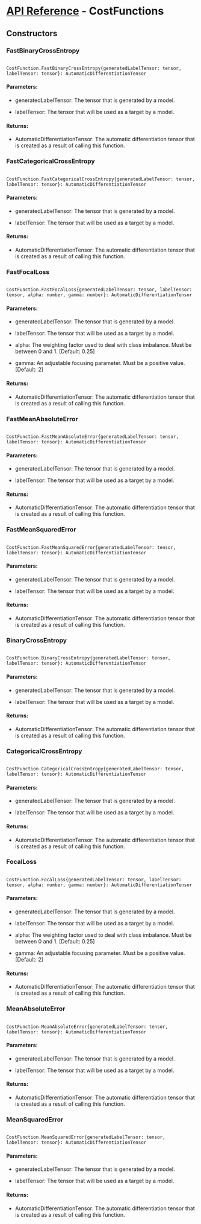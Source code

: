 # [API Reference](../API.md) - CostFunctions

## Constructors

### FastBinaryCrossEntropy

```

CostFunction.FastBinaryCrossEntropy{generatedLabelTensor: tensor, labelTensor: tensor}: AutomaticDifferentiationTensor

```

#### Parameters:

* generatedLabelTensor: The tensor that is generated by a model.

* labelTensor: The tensor that will be used as a target by a model.

#### Returns:

* AutomaticDifferentiationTensor: The automatic differentiation tensor that is created as a result of calling this function.

### FastCategoricalCrossEntropy

```

CostFunction.FastCategoricalCrossEntropy{generatedLabelTensor: tensor, labelTensor: tensor}: AutomaticDifferentiationTensor

```

#### Parameters:

* generatedLabelTensor: The tensor that is generated by a model.

* labelTensor: The tensor that will be used as a target by a model.

#### Returns:

* AutomaticDifferentiationTensor: The automatic differentiation tensor that is created as a result of calling this function.

### FastFocalLoss

```

CostFunction.FastFocalLoss{generatedLabelTensor: tensor, labelTensor: tensor, alpha: number, gamma: number}: AutomaticDifferentiationTensor

```

#### Parameters:

* generatedLabelTensor: The tensor that is generated by a model.

* labelTensor: The tensor that will be used as a target by a model.

* alpha: The weighting factor used to deal with class imbalance. Must be between 0 and 1. [Default: 0.25]

* gamma: An adjustable focusing parameter. Must be a positive value. [Default: 2]

#### Returns:

* AutomaticDifferentiationTensor: The automatic differentiation tensor that is created as a result of calling this function.

### FastMeanAbsoluteError

```

CostFunction.FastMeanAbsoluteError{generatedLabelTensor: tensor, labelTensor: tensor}: AutomaticDifferentiationTensor

```

#### Parameters:

* generatedLabelTensor: The tensor that is generated by a model.

* labelTensor: The tensor that will be used as a target by a model.

#### Returns:

* AutomaticDifferentiationTensor: The automatic differentiation tensor that is created as a result of calling this function.

### FastMeanSquaredError

```

CostFunction.FastMeanSquaredError{generatedLabelTensor: tensor, labelTensor: tensor}: AutomaticDifferentiationTensor

```

#### Parameters:

* generatedLabelTensor: The tensor that is generated by a model.

* labelTensor: The tensor that will be used as a target by a model.

#### Returns:

* AutomaticDifferentiationTensor: The automatic differentiation tensor that is created as a result of calling this function.

### BinaryCrossEntropy

```

CostFunction.BinaryCrossEntropy{generatedLabelTensor: tensor, labelTensor: tensor}: AutomaticDifferentiationTensor

```

#### Parameters:

* generatedLabelTensor: The tensor that is generated by a model.

* labelTensor: The tensor that will be used as a target by a model.

#### Returns:

* AutomaticDifferentiationTensor: The automatic differentiation tensor that is created as a result of calling this function.

### CategoricalCrossEntropy

```

CostFunction.CategoricalCrossEntropy{generatedLabelTensor: tensor, labelTensor: tensor}: AutomaticDifferentiationTensor

```

#### Parameters:

* generatedLabelTensor: The tensor that is generated by a model.

* labelTensor: The tensor that will be used as a target by a model.

#### Returns:

* AutomaticDifferentiationTensor: The automatic differentiation tensor that is created as a result of calling this function.

### FocalLoss

```

CostFunction.FocalLoss{generatedLabelTensor: tensor, labelTensor: tensor, alpha: number, gamma: number}: AutomaticDifferentiationTensor

```

#### Parameters:

* generatedLabelTensor: The tensor that is generated by a model.

* labelTensor: The tensor that will be used as a target by a model.

* alpha: The weighting factor used to deal with class imbalance. Must be between 0 and 1. [Default: 0.25]

* gamma: An adjustable focusing parameter. Must be a positive value. [Default: 2]

#### Returns:

* AutomaticDifferentiationTensor: The automatic differentiation tensor that is created as a result of calling this function.

### MeanAbsoluteError

```

CostFunction.MeanAbsoluteError{generatedLabelTensor: tensor, labelTensor: tensor}: AutomaticDifferentiationTensor

```

#### Parameters:

* generatedLabelTensor: The tensor that is generated by a model.

* labelTensor: The tensor that will be used as a target by a model.

#### Returns:

* AutomaticDifferentiationTensor: The automatic differentiation tensor that is created as a result of calling this function.

### MeanSquaredError

```

CostFunction.MeanSquaredError{generatedLabelTensor: tensor, labelTensor: tensor}: AutomaticDifferentiationTensor

```

#### Parameters:

* generatedLabelTensor: The tensor that is generated by a model.

* labelTensor: The tensor that will be used as a target by a model.

#### Returns:

* AutomaticDifferentiationTensor: The automatic differentiation tensor that is created as a result of calling this function.
